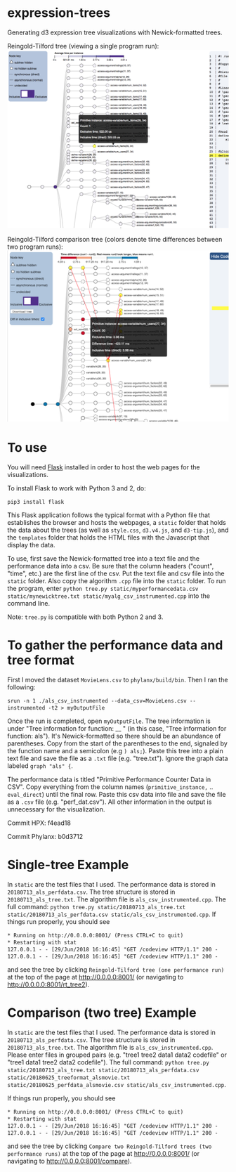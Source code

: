 # expression-trees
Generating d3 expression tree visualizations with Newick-formatted trees.

Reingold-Tilford tree (viewing a single program run):
![Image of Reingold Tilford tree where nodes are colored based on a single program run](images/codeview.png)

Reingold-Tilford comparison tree (colors denote time differences between two program runs):
![Image of Reingold Tilford tree where nodes are colored by the time difference in two program runs](images/difference.png)

# To use
You will need [Flask](http://flask.pocoo.org/) installed in order to host the web pages for the visualizations. 

To install Flask to work with Python 3 and 2, do:
```
pip3 install flask
```

This Flask application follows the typical format with a Python file that establishes the browser and hosts the webpages, a `static` folder that holds the data about the trees (as well as `style.css`, `d3.v4.js`, and `d3-tip.js`), and the `templates` folder that holds the HTML files with the Javascript that display the data. 

To use, first save the Newick-formatted tree into a text file and the performance data into a csv. 
Be sure that the column headers ("count", "time", etc.) are the first line of the csv. Put the text file and csv file into the `static` folder. Also copy the algorithm `.cpp` file into the `static` folder. To run the program, enter `python tree.py static/myperformancedata.csv static/mynewicktree.txt static/myalg_csv_instrumented.cpp` into the command line. 

Note: `tree.py` is compatible with both Python 2 and 3.

# To gather the performance data and tree format
First I moved the dataset `MovieLens.csv` to `phylanx/build/bin`. Then I ran the following:
```
srun -n 1 ./als_csv_instrumented --data_csv=MovieLens.csv --instrumented -t2 > myOutputFile
```

Once the run is completed, open `myOutputFile`. The tree information is under "Tree information for function: __ " (in this case, "Tree information for function: als"). It's Newick-formatted so there should be an abundance of parentheses. Copy from the start of the parentheses to the end, signaled by the function name and a semicolon (e.g `) als;`). 
Paste this tree into a plain text file and save the file as a `.txt` file (e.g. "tree.txt"). 
Ignore the graph data labeled `graph "als" {`.

The performance data is titled "Primitive Performance Counter Data in CSV". Copy everything from the column names (`primitive_instance,` .. `eval_direct`) until the final row. Paste this csv data into file and save the file as a `.csv` file (e.g. "perf_dat.csv"). All other information in the output is unnecessary for the visualization.

Commit HPX: f4ead18

Commit Phylanx: b0d3712


# Single-tree Example
In `static` are the test files that I used. The performance data is stored in `20180713_als_perfdata.csv`. The tree structure is stored in `20180713_als_tree.txt`. The algorithm file is `als_csv_instrumented.cpp`. The full command: `python tree.py static/20180713_als_tree.txt static/20180713_als_perfdata.csv static/als_csv_instrumented.cpp`. If things run properly, you should see 
```
* Running on http://0.0.0.0:8001/ (Press CTRL+C to quit)
* Restarting with stat
127.0.0.1 - - [29/Jun/2018 16:16:45] "GET /codeview HTTP/1.1" 200 -
127.0.0.1 - - [29/Jun/2018 16:16:45] "GET /codeview HTTP/1.1" 200 -
```
and see the tree by clicking `Reingold-Tilford tree (one performance run)` at the top of the page at http://0.0.0.0:8001/ (or navigating to http://0.0.0.0:8001/rt_tree2).

# Comparison (two tree) Example
In `static` are the test files that I used. The performance data is stored in `20180713_als_perfdata.csv`. The tree structure is stored in `20180713_als_tree.txt`. The algorithm file is `als_csv_instrumented.cpp`. 
Please enter files in grouped pairs (e.g. "tree1 tree2 data1 data2 codefile" or "tree1 data1 tree2 data2 codefile"). The full command: 
```python tree.py static/20180713_als_tree.txt static/20180713_als_perfdata.csv static/20180625_treeformat_alsmovie.txt static/20180625_perfdata_alsmovie.csv static/als_csv_instrumented.cpp```.

If things run properly, you should see 
```
* Running on http://0.0.0.0:8001/ (Press CTRL+C to quit)
* Restarting with stat
127.0.0.1 - - [29/Jun/2018 16:16:45] "GET /codeview HTTP/1.1" 200 -
127.0.0.1 - - [29/Jun/2018 16:16:45] "GET /codeview HTTP/1.1" 200 -
```
and see the tree by clicking `Compare two Reingold-Tilford trees (two performance runs)` at the top of the page at http://0.0.0.0:8001/ (or navigating to http://0.0.0.0:8001/compare).





